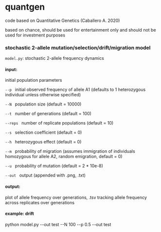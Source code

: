 # quantgen
code based on Quantitative Genetics (Caballero A. 2020)

based on chance, should be used for entertainment only and should not be used for investment purposes


### stochastic 2-allele mutation/selection/drift/migration model
`model.py`: stochastic 2-allele frequency dynamics

#### input: 
initial population parameters

   `--p `  initial observed frequency of allele A1 (defaults to 1 heterozygous individual unless otherwise specified)
  
   `--N `  population size (default = 10000)
  
   `--t `  number of generations (default = 100)
  
   `--reps ` number of replicate populations (default = 10)
  
   `--s `  selection coefficient (default = 0)
  
   `--h `  heterozygous effect (default = 0)
  
   `--m `  probability of migration (assumes immigration of individuals homozygous for allele A2, random emigration, default = 0)
  
   `--u `  probability of mutation (default = 2 * 10e-8)
  
   `--out `  output (appended with .png, .txt)
   
#### output:
plot of allele frequency over generations, .tsv tracking allele frequency across replicates over generations

   
#### example: drift
   python model.py --out test --N 100 --p 0.5 --out test
